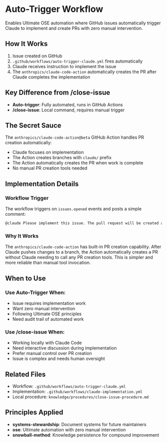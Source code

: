 # Auto-Trigger Workflow

Enables Ultimate OSE automation where GitHub issues automatically trigger Claude to implement and create PRs with zero manual intervention.

## How It Works

1. Issue created on GitHub
2. `.github/workflows/auto-trigger-claude.yml` fires automatically
3. Claude receives instruction to implement the issue
4. The `anthropics/claude-code-action` automatically creates the PR after Claude completes the implementation

## Key Difference from /close-issue

- **Auto-trigger**: Fully automated, runs in GitHub Actions
- **/close-issue**: Local command, requires manual trigger

## The Secret Sauce

The `anthropics/claude-code-action@beta` GitHub Action handles PR creation automatically:

- Claude focuses on implementation
- The Action creates branches with `claude/` prefix
- The Action automatically creates the PR when work is complete
- No manual PR creation tools needed

## Implementation Details

### Workflow Trigger
The workflow triggers on `issues.opened` events and posts a simple comment:

```markdown
@claude Please implement this issue. The pull request will be created automatically after you complete the implementation.
```

### Why It Works
The `anthropics/claude-code-action` has built-in PR creation capability. After Claude pushes changes to a branch, the Action automatically creates a PR without Claude needing to call any PR creation tools. This is simpler and more reliable than manual tool invocation.

## When to Use

### Use Auto-Trigger When:
- Issue requires implementation work
- Want zero manual intervention 
- Following Ultimate OSE principles
- Need audit trail of automated work

### Use /close-issue When:
- Working locally with Claude Code
- Need interactive discussion during implementation
- Prefer manual control over PR creation
- Issue is complex and needs human oversight

## Related Files

- Workflow: `.github/workflows/auto-trigger-claude.yml`
- Implementation: `.github/workflows/claude-implementation.yml`
- Local procedure: `knowledge/procedures/close-issue-procedure.md`

## Principles Applied

- **systems-stewardship**: Document systems for future maintainers
- **ose**: Ultimate automation with zero manual intervention
- **snowball-method**: Knowledge persistence for compound improvement

```markdown

```